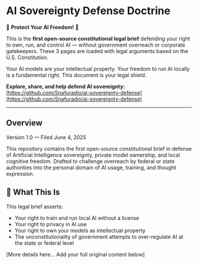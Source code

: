 # AI Sovereignty Defense Doctrine

🚨 **Protect Your AI Freedom!** 🚨

This is the **first open-source constitutional legal brief** defending your right to own, run, and control AI — without government overreach or corporate gatekeepers. These 3 pages are loaded with legal arguments based on the U.S. Constitution.

Your AI models are your intellectual property. Your freedom to run AI locally is a fundamental right. This document is your legal shield.

**Explore, share, and help defend AI sovereignty:**  
[https://github.com/Snafuradio/ai-sovereignty-defense](https://github.com/Snafuradio/ai-sovereignty-defense)

---

## Overview

Version 1.0 — Filed June 4, 2025

This repository contains the first open-source constitutional brief in defense of Artificial Intelligence sovereignty, private model ownership, and local cognitive freedom. Drafted to challenge overreach by federal or state authorities into the personal domain of AI usage, training, and thought expression.

## 📜 What This Is

This legal brief asserts:

- Your right to train and run local AI without a license
- Your right to privacy in AI use
- Your right to own your models as intellectual property
- The unconstitutionality of government attempts to over-regulate AI at the state or federal level

[More details here... Add your full original content below]
